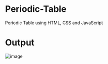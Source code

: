 # Periodic-Table
Periodic Table using HTML, CSS and JavaScript

# Output
![image](https://github.com/Janashree2004/Periodic-Table/assets/142415775/f13dcfc4-812b-4bf1-96c5-fa61ba84b7e7)

